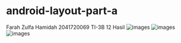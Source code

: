 # android-layout-part-a
Farah Zulfa Hamidah
2041720069
TI-3B
12
Hasil
![images](hellotoast.png)
![images](hellotoast2.png)
![images](hellotoast3.jpeg)
